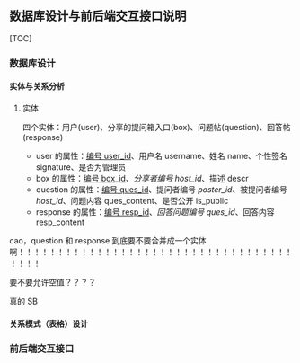 ## 数据库设计与前后端交互接口说明

[TOC]

### 数据库设计

#### 实体与关系分析

1. 实体

   四个实体：用户(user)、分享的提问箱入口(box)、问题帖(question)、回答帖(response)

   * user 的属性：<u>编号 user_id</u>、用户名 username、姓名 name、个性签名 signature、是否为管理员
   * box 的属性：<u>编号 box_id</u>、*分享者编号 host_id*、描述 descr
   * question 的属性：<u>编号 ques_id</u>、提问者编号 *poster_id*、被提问者编号 *host_id*、问题内容 ques_content、是否公开 is_public
   * response 的属性：<u>编号 resp_id</u>、*回答问题编号 ques_id*、回答内容 resp_content



cao，question 和 response 到底要不要合并成一个实体啊！！！！！！！！！！！！！！！！！！！！！！！！！！！！！！！！！！！！！！！

要不要允许空值？？？？

真的 SB





#### 关系模式（表格）设计



### 前后端交互接口

